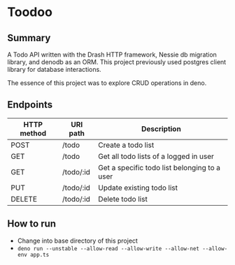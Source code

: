 # Toodoo
## Summary
A Todo API written with the Drash HTTP framework, Nessie db migration library,
and denodb as an ORM. This project previously used postgres client library for
database interactions.

The essence of this project was to explore CRUD operations in deno. 

## Endpoints
| HTTP method | URI path    | Description                                     |
| ----------- | ----------- | ----------------------------------------------- |
| POST        | /todo       | Create a todo list                              |
| GET         | /todo       | Get all todo lists of a logged in user          |
| GET         | /todo/:id   | Get a specific todo list belonging to a user    |
| PUT         | /todo/:id   | Update existing todo list                       |
| DELETE      | /todo/:id   | Delete todo list                                |


## How to run
* Change into base directory of this project
* `deno run --unstable --allow-read --allow-write --allow-net --allow-env app.ts `